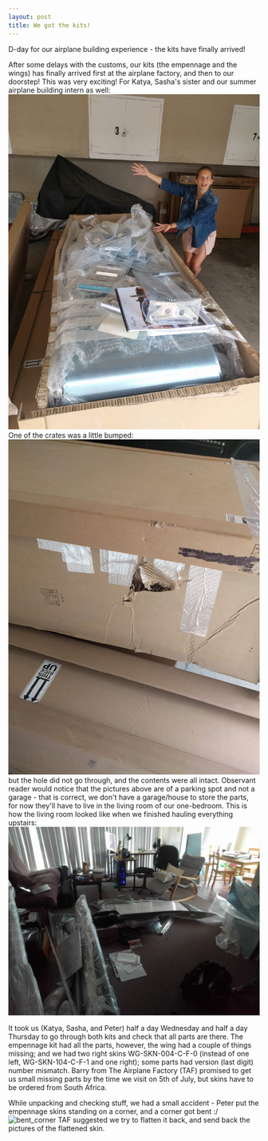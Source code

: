 ```yaml
---
layout: post
title: We got the kits! 
---
```


D-day for our airplane building experience - the kits have finally arrived! 

After some delays with the customs, our kits (the empennage and the wings) has finally arrived first at the airplane factory, and then to our doorstep! 
This was very exciting! For Katya, Sasha's sister and our summer airplane building intern as well:
![katya_and_the_plane](/images/IMG_20190627_152058.jpg)
One of the crates was a little bumped: 
![bumped_crate](/images/IMG_20190627_121853.jpg)
but the hole did not go through, and the contents were all intact. 
Observant reader would notice that the pictures above are of a parking spot and not a garage - that is correct, we don't have a garage/house to store the parts, for now they'll have to live in the living room of our one-bedroom. This is how the living room looked like when we finished hauling everything upstairs:
![living_room_with_parts](/images/IMG_20190627_200310.jpg)

It took us (Katya, Sasha, and Peter) half a day Wednesday and half a day Thursday to 
go through both kits and check that all parts are there. The empennage kit had all the parts, however, the wing had a couple of things missing; and we had 
two right skins WG-SKN-004-C-F-0 (instead of one left, WG-SKN-104-C-F-1 and one right); some parts had version (last digit) number mismatch. 
Barry from The Airplane Factory (TAF) promised to get us small missing parts by the time we visit on 5th of July, but skins have to be ordered from South Africa.

While unpacking and checking stuff, we had a small accident - Peter put the empennage skins standing on a corner, and a corner got bent :/
![bent_corner](/images/20190628_083518_HDR.jpg)
TAF suggested we try to flatten it back, and send back the pictures of the flattened skin. 
